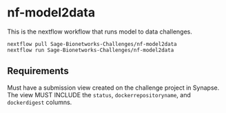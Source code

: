 # nf-model2data
This is the nextflow workflow that runs model to data challenges.

```
nextflow pull Sage-Bionetworks-Challenges/nf-model2data
nextflow run Sage-Bionetworks-Challenges/nf-model2data
```

## Requirements
Must have a submission view created on the challenge project in Synapse. The view MUST INCLUDE the `status`, `dockerrepositoryname`, and `dockerdigest` columns.
